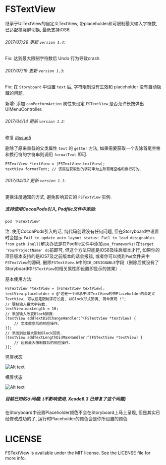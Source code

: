 # FSTextView
继承于UITextView的自定义TextView, 带placeholder和可限制最大输入字符数, 已适配横竖屏切换, 最低支持iOS6.<p>

###### 2017/07/29 更新 `version 1.4`: <p>

Fix: 达到最大限制字符数后 Undo 行为导致crash.

###### 2017/07/19 更新 `version 1.3`: <p>

Fix: 在 `Storyboard` 中设置 `text` 后, 字符限制没有生效和 placeholder 没有自动隐藏的问题.

新增: 添加 `canPerformAction` 属性来设定 `FSTextView` 是否允许长按弹出UIMenuController.

###### 2017/04/14 更新 `version 1.2`: <p>

修复 [#issue5](https://github.com/lifution/FSTextView/issues/5)<p>
删除了原来重载的父类属性 `text` 的 `getter` 方法, 如果需要获取一个去除首尾空格和换行符的字符串则调用 `formatText` 即可. <p>

```objc
FSTextView *textView = [FSTextView textView];
textView.formatText; // 该属性获取到的字符串为去除首尾空格和换行符的.
```

###### 2017/04/02 更新 `version 1.1`: <p>
更换注册通知的方式, 避免影响其它的 `FSTextView` 实例.

##### 支持使用CocoaPods引入, Podfile文件中添加:

```objc
pod 'FSTextView'
```

注: 使用CocoaPods引入的话, 纯代码创建没有任何问题, 但在Storyboard中设置时会提示 `Fail to update auto layout status: Fail to load designables from path (null)`解决办法是在Podfile文件中添加`use_frameworks!`在`target 'YourProjectName' do`前即可, 但这个方法只能是iOS8及往后版本才行, 如果你的项目版本支持的是iOS7及之前版本的话会报错, 或者你可以找到`Pod`文件夹中`FSTextView`的源码, 删除`FSTextView.h`中的`IB_DESIGNABLE`字段（删除后就没有了Storyboard中`FSTextView`的相关属性即设置即显示的效果）.<p>
基本使用方法:<p>

```objc
FSTextView *textView = [FSTextView textView];
textView.placeholder = @"这是一个继承于UITextView的带Placeholder的自定义TextView, 可以设定限制字符长度, 以Block形式回调, 简单直观 !";
// 限制输入最大字符数.
textView.maxLength = 10;
// 添加输入改变Block回调.
[textView addTextDidChangeHandler:^(FSTextView *textView) {
    // 文本改变后的相应操作.
}];
// 添加到达最大限制Block回调.
[textView addTextLengthDidMaxHandler:^(FSTextView *textView) {
    // 达到最大限制数后的相应操作.
}];
```

竖屏状态<p>
![Alt text][image-1]

横屏状态<p>
![Alt text][image-2]

##### 目前已知的小问题: (不影响使用, Xcode8.3 已修复了这个问题)
在Storyboard中设置Placeholder颜色不会在Storyboard上马上呈现, 但是其实已经修改成功的了, 运行时Placeholder的颜色会是你所设置的颜色.<p>

# LICENSE
FSTextView is available under the MIT license. See the LICENSE file for more info.

[image-1]:http://oeysrv69b.bkt.clouddn.com/FSTextView1.jpg
[image-2]:http://oeysrv69b.bkt.clouddn.com/FSTextView2.jpg


